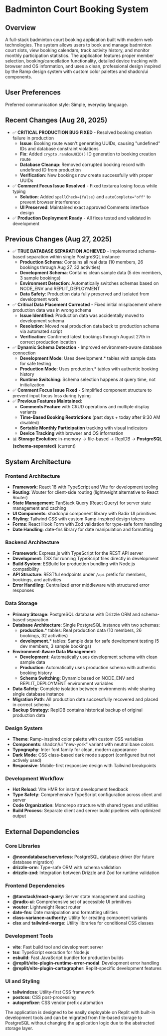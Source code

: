 # Badminton Court Booking System

## Overview

A full-stack badminton court booking application built with modern web technologies. The system allows users to book and manage badminton court slots, view booking calendars, track activity history, and monitor monthly participation statistics. The application features proper member selection, booking/cancellation functionality, detailed device tracking with browser and OS information, and uses a clean, professional design inspired by the Ramp design system with custom color palettes and shadcn/ui components.

## User Preferences

Preferred communication style: Simple, everyday language.

## Recent Changes (Aug 28, 2025)

- ✅ **CRITICAL PRODUCTION BUG FIXED** - Resolved booking creation failure in production
  - **Issue**: Booking route wasn't generating UUIDs, causing "undefined" IDs and database constraint violations
  - **Fix**: Added `crypto.randomUUID()` ID generation to booking creation route
  - **Database Cleanup**: Removed corrupted booking record with undefined ID from production
  - **Verification**: New bookings now create successfully with proper UUIDs
- ✅ **Comment Focus Issue Resolved** - Fixed textarea losing focus while typing
  - **Solution**: Added `spellCheck={false}` and `autoComplete="off"` to prevent browser interference
  - **UI Preserved**: Maintained exact approved Comments interface design
- ✅ **Production Deployment Ready** - All fixes tested and validated in development

## Previous Changes (Aug 27, 2025)

- ✅ **TRUE DATABASE SEPARATION ACHIEVED** - Implemented schema-based separation within single PostgreSQL instance
  - **Production Schema**: Contains all real data (10 members, 26 bookings through Aug 27, 32 activities)
  - **Development Schema**: Contains clean sample data (5 dev members, 3 sample bookings)
  - **Environment Detection**: Automatically switches schemas based on NODE_ENV and REPLIT_DEPLOYMENT
  - **Data Safety**: Production data fully preserved and isolated from development work
- ✅ **Critical Data Placement Corrected** - Fixed initial misplacement where production data was in wrong schema
  - **Issue Identified**: Production data was accidentally moved to development schema
  - **Resolution**: Moved real production data back to production schema via automated script
  - **Verification**: Confirmed latest bookings through August 27th in correct production location
- ✅ **Dynamic Schema Detection** - Improved environment-aware database connection
  - **Development Mode**: Uses development.* tables with sample data for safe testing
  - **Production Mode**: Uses production.* tables with authentic booking history
  - **Runtime Switching**: Schema selection happens at query time, not initialization
- ✅ **Comment Focus Issue Fixed** - Simplified component structure to prevent input focus loss during typing
- ✅ **Previous Features Maintained**:
  - **Comments Feature** with CRUD operations and multiple display variants
  - **Time-Based Booking Restrictions** (past days + today after 9:30 AM disabled)
  - **Sortable Monthly Participation** tracking with visual indicators
  - **Device Tracking** with browser and OS information
- 📊 **Storage Evolution**: in-memory → file-based → ReplDB → **PostgreSQL (schema-separated)** (current)

## System Architecture

### Frontend Architecture
- **Framework**: React 18 with TypeScript and Vite for development tooling
- **Routing**: Wouter for client-side routing (lightweight alternative to React Router)
- **State Management**: TanStack Query (React Query) for server state management and caching
- **UI Components**: shadcn/ui component library with Radix UI primitives
- **Styling**: Tailwind CSS with custom Ramp-inspired design tokens
- **Forms**: React Hook Form with Zod validation for type-safe form handling
- **Date Handling**: date-fns library for date manipulation and formatting

### Backend Architecture
- **Framework**: Express.js with TypeScript for the REST API server
- **Development**: TSX for running TypeScript files directly in development
- **Build System**: ESBuild for production bundling with Node.js compatibility
- **API Structure**: RESTful endpoints under `/api` prefix for members, bookings, and activities
- **Error Handling**: Centralized error middleware with structured error responses

### Data Storage
- **Primary Storage**: PostgreSQL database with Drizzle ORM and schema-based separation
- **Database Architecture**: Single PostgreSQL instance with two schemas:
  - **production.*** tables: Real production data (10 members, 26 bookings, 32 activities)
  - **development.*** tables: Sample data for safe development testing (5 dev members, 3 sample bookings)
- **Environment-Aware Data Management**: 
  - **Development**: Automatically uses development schema with clean sample data
  - **Production**: Automatically uses production schema with authentic booking history
  - **Schema Switching**: Dynamic based on NODE_ENV and REPLIT_DEPLOYMENT environment variables
- **Data Safety**: Complete isolation between environments while sharing single database instance
- **Migration Path**: All production data successfully recovered and placed in correct schema
- **Backup Strategy**: ReplDB contains historical backup of original production data

### Design System
- **Theme**: Ramp-inspired color palette with custom CSS variables
- **Components**: shadcn/ui "new-york" variant with neutral base colors
- **Typography**: Inter font family for clean, modern appearance
- **Dark Mode**: CSS class-based dark mode support (configured but not actively used)
- **Responsive**: Mobile-first responsive design with Tailwind breakpoints

### Development Workflow
- **Hot Reload**: Vite HMR for instant development feedback
- **Type Safety**: Comprehensive TypeScript configuration across client and server
- **Code Organization**: Monorepo structure with shared types and utilities
- **Build Process**: Separate client and server build pipelines with optimized output

## External Dependencies

### Core Libraries
- **@neondatabase/serverless**: PostgreSQL database driver (for future database migration)
- **drizzle-orm**: Type-safe ORM with schema validation
- **drizzle-zod**: Integration between Drizzle and Zod for runtime validation

### Frontend Dependencies
- **@tanstack/react-query**: Server state management and caching
- **@radix-ui**: Comprehensive set of accessible UI primitives
- **wouter**: Lightweight React router
- **date-fns**: Date manipulation and formatting utilities
- **class-variance-authority**: Utility for creating component variants
- **clsx** and **tailwind-merge**: Utility libraries for conditional CSS classes

### Development Tools
- **vite**: Fast build tool and development server
- **tsx**: TypeScript execution for Node.js
- **esbuild**: Fast JavaScript bundler for production builds
- **@replit/vite-plugin-runtime-error-modal**: Development error handling
- **@replit/vite-plugin-cartographer**: Replit-specific development features

### UI and Styling
- **tailwindcss**: Utility-first CSS framework
- **postcss**: CSS post-processing
- **autoprefixer**: CSS vendor prefix automation

The application is designed to be easily deployable on Replit with built-in development tools and can be migrated from file-based storage to PostgreSQL without changing the application logic due to the abstracted storage layer.